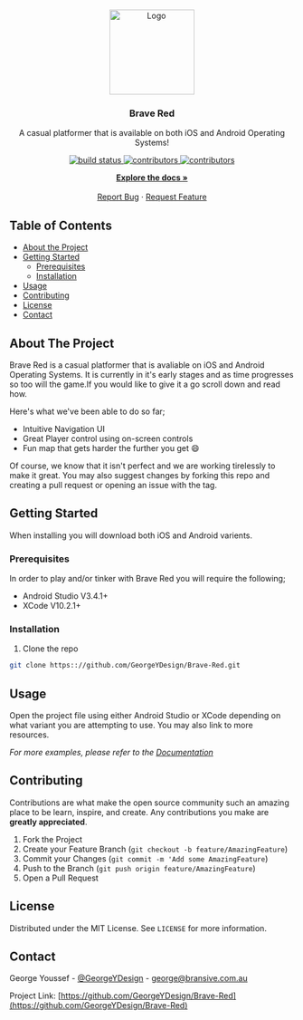 <!-- PROJECT LOGO -->
<br />
<p align="center">
  <a href="https://github.com/GeorgeYDesign/Brave-Red">
    <img src="https://i.imgur.com/UH4tAwC.png" alt="Logo" width="150" height="150">
  </a>

  <h3 align="center">Brave Red</h3>

  <p align="center">
    A casual platformer that is available on both iOS and Android Operating Systems!
    <br />
  </p>
  <p align="center">
       <a href="">
        <img src="https://img.shields.io/circleci/project/github/badges/shields/master.svg" alt="build status">
       </a>
       <a href="">
         <img src="https://img.shields.io/github/contributors/GeorgeYDesign/Brave-Red.svg" alt="contributors">
       </a>
       <a href="">
         <img src="https://img.shields.io/github/license/GeorgeYDesign/Brave-Red.svg" alt="contributors">
       </a>
  </p>
  <p align="center">
    <a href="https://github.com/GeorgeYDesign/Brave-Red/blob/master/README.md"><strong>Explore the docs »</strong></a>
    <br />
    <br />
    <a href="https://github.com/GeorgeYDesign/Brave-Red/issues">Report Bug</a>
    ·
    <a href="https://github.com/GeorgeYDesign/Brave-Red/issues">Request Feature</a>
  </p>
</p>



<!-- TABLE OF CONTENTS -->
## Table of Contents

* [About the Project](#about-the-project)
* [Getting Started](#getting-started)
  * [Prerequisites](#prerequisites)
  * [Installation](#installation)
* [Usage](#usage)
* [Contributing](#contributing)
* [License](#license)
* [Contact](#contact)



<!-- ABOUT THE PROJECT -->
## About The Project

Brave Red is a casual platformer that is avaliable on iOS and Android Operating Systems. It is currently in it's early stages and as time progresses so too will the game.If you would like to give it a go scroll down and read how.

Here's what we've been able to do so far;
* Intuitive Navigation UI
* Great Player control using on-screen controls
* Fun map that gets harder the further you get :smile:

Of course, we know that it isn't perfect and we are working tirelessly to make it great. You may also suggest changes by forking this repo and creating a pull request or opening an issue with the tag.

<!-- GETTING STARTED -->
## Getting Started

When installing you will download both iOS and Android varients.

### Prerequisites

In order to play and/or tinker with Brave Red you will require the following;
* Android Studio V3.4.1+
* XCode V10.2.1+

### Installation

1. Clone the repo
```sh
git clone https:://github.com/GeorgeYDesign/Brave-Red.git
```

<!-- USAGE EXAMPLES -->
## Usage

Open the project file using either Android Studio or XCode depending on what variant you are attempting to use. You may also link to more resources.

_For more examples, please refer to the [Documentation](https://github.com/GeorgeYDesign/Brave-Red/blob/master/README.md)_



<!-- CONTRIBUTING -->
## Contributing

Contributions are what make the open source community such an amazing place to be learn, inspire, and create. Any contributions you make are **greatly appreciated**.

1. Fork the Project
2. Create your Feature Branch (`git checkout -b feature/AmazingFeature`)
3. Commit your Changes (`git commit -m 'Add some AmazingFeature`)
4. Push to the Branch (`git push origin feature/AmazingFeature`)
5. Open a Pull Request



<!-- LICENSE -->
## License

Distributed under the MIT License. See `LICENSE` for more information.



<!-- CONTACT -->
## Contact

George Youssef - [@GeorgeYDesign](https://twitter.com/GeorgeYDesign) - george@bransive.com.au

Project Link: [https://github.com/GeorgeYDesign/Brave-Red](https://github.com/GeorgeYDesign/Brave-Red)



<!-- MARKDOWN LINKS & IMAGES -->
[build-shield]: https://img.shields.io/badge/build-passing-brightgreen.svg?style=flat-square
[contributors-shield]: https://img.shields.io/badge/contributors-1-orange.svg?style=flat-square
[license-shield]: https://img.shields.io/badge/license-MIT-blue.svg?style=flat-square
[license-url]: https://choosealicense.com/licenses/mit
[linkedin-shield]: https://img.shields.io/badge/-LinkedIn-black.svg?style=flat-square&logo=linkedin&colorB=555
[linkedin-url]: https://linkedin.com/in/othneildrew
[product-screenshot]: https://raw.githubusercontent.com/othneildrew/Best-README-Template/master/screenshot.png
